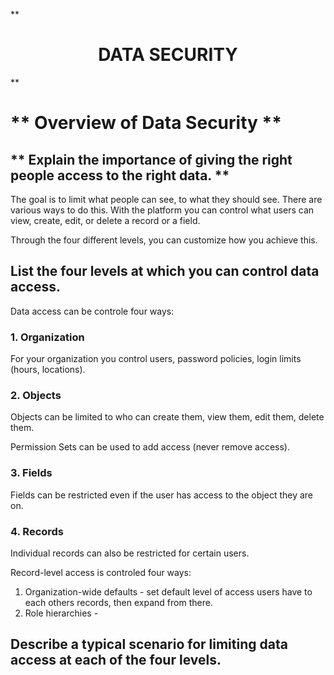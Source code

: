 ** <h1 align=center>DATA SECURITY</h1> **

# ** Overview of Data Security **

## ** Explain the importance of giving the right people access to the right data. **
The goal is to limit what people can see, to what they should see. There are various ways to do this. With the platform you can control what users can view, create, edit, or delete a record or a field. 

Through the four different levels, you can customize how you achieve this.

## **List the four levels at which you can control data access.**
Data access can be controle four ways:

### 1. Organization
For your organization you control users, password policies, login limits (hours, locations).

### 2. Objects
Objects can be limited to who can create them, view them, edit them, delete them.

Permission Sets can be used to add access (never remove access).

### 3. Fields
Fields can be restricted even if the user has access to the object they are on.

### 4. Records
Individual records can also be restricted for certain users.

Record-level access is controled four ways:
1. Organization-wide defaults - set default level of access users have to each others records, then expand from there.
2. Role hierarchies - 

## **Describe a typical scenario for limiting data access at each of the four levels.**